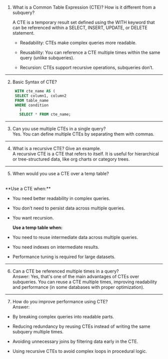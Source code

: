 1. What is a Common Table Expression (CTE)? How is it different from a subquery?
   
   A CTE is a temporary result set defined using the WITH keyword that can be referenced within a SELECT, INSERT, UPDATE, or DELETE statement.<br>
   * Readability: CTEs make complex queries more readable.

   * Reusability: You can reference a CTE multiple times within the same query (unlike subqueries).

   * Recursion: CTEs support recursive operations, subqueries don’t.

------------------------------------------------------------------------------------
2. Basic Syntax of CTE?
   ```sql
    WITH cte_name AS (
    SELECT column1, column2
    FROM table_name
    WHERE condition
      )
      SELECT * FROM cte_name;
   ```
------------------------------------------------------------------------------------

3. Can you use multiple CTEs in a single query?<br>
Yes. You can define multiple CTEs by separating them with commas.
------------------------------------------------------------------------------------
4. What is a recursive CTE? Give an example.<br>
A recursive CTE is a CTE that refers to itself. It is useful for hierarchical or tree-structured data, like org charts or category trees.
------------------------------------------------------------------------------------
5. When would you use a CTE over a temp table?<br>
<br>
  **Use a CTE when:**

- You need better readability in complex queries.

- You don’t need to persist data across multiple queries.

- You want recursion.

  **Use a temp table when:**

- You need to reuse intermediate data across multiple queries.

- You need indexes on intermediate results.

- Performance tuning is required for large datasets.



------------------------------------------------------------------------------------
6. Can a CTE be referenced multiple times in a query?<br>
Answer: Yes, that's one of the main advantages of CTEs over subqueries. You can reuse a CTE multiple times, improving readability and performance (in some databases with proper optimization).
------------------------------------------------------------------------------------
7. How do you improve performance using CTE?<br>
Answer:

- By breaking complex queries into readable parts.

- Reducing redundancy by reusing CTEs instead of writing the same subquery multiple times.

- Avoiding unnecessary joins by filtering data early in the CTE.

- Using recursive CTEs to avoid complex loops in procedural logic.





